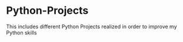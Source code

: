 # Python-Projects
This includes different Python Projects realized in order to improve my Python skills
